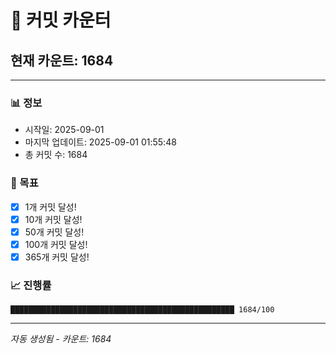 # 🔢 커밋 카운터

## 현재 카운트: 1684

---

### 📊 정보
- 시작일: 2025-09-01
- 마지막 업데이트: 2025-09-01 01:55:48
- 총 커밋 수: 1684

### 🎯 목표
- [x] 1개 커밋 달성!
- [x] 10개 커밋 달성!
- [x] 50개 커밋 달성!
- [x] 100개 커밋 달성!
- [x] 365개 커밋 달성!

### 📈 진행률
```
██████████████████████████████████████████████████ 1684/100
```

---
*자동 생성됨 - 카운트: 1684*
